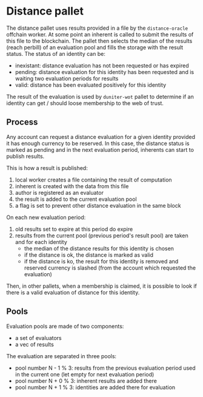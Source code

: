 # Distance pallet

The distance pallet uses results provided in a file by the `distance-oracle` offchain worker.
At some point an inherent is called to submit the results of this file to the blockchain.
The pallet then selects the median of the results (reach perbill) of an evaluation pool and fills the storage with the result status.
The status of an identity can be:

- inexistant: distance evaluation has not been requested or has expired
- pending: distance evaluation for this identity has been requested and is waiting two evaluation periods for results
- valid: distance has been evaluated positively for this identity

The result of the evaluation is used by `duniter-wot` pallet to determine if an identity can get / should loose membership to the web of trust.

## Process

Any account can request a distance evaluation for a given identity provided it has enough currency to be reserved. In this case, the distance status is marked as pending and in the next evaluation period, inherents can start to publish results.

This is how a result is published:

1. local worker creates a file containing the result of computation
1. inherent is created with the data from this file
1. author is registered as an evaluator
1. the result is added to the current evaluation pool
1. a flag is set to prevent other distance evaluation in the same block

On each new evaluation period:

1. old results set to expire at this period do expire
1. results from the current pool (previous period's result pool) are taken and for each identity
    - the median of the distance results for this identity is chosen
    - if the distance is ok, the distance is marked as valid
    - if the distance is ko, the result for this identity is removed and reserved currency is slashed (from the account which requested the evaluation)

Then, in other pallets, when a membership is claimed, it is possible to look if there is a valid evaluation of distance for this identity.

## Pools

Evaluation pools are made of two components:

- a set of evaluators
- a vec of results

The evaluation are separated in three pools:

- pool number N - 1 % 3: results from the previous evaluation period used in the current one (let empty for next evaluation period)
- pool number N + 0 % 3: inherent results are added there
- pool number N + 1 % 3: identities are added there for evaluation
